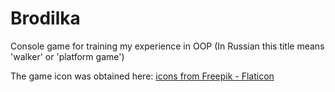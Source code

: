 # Brodilka
Console game for training my experience in OOP (In Russian this title means 'walker' or 'platform game')

<p>The game icon was obtained here: <a href="https://www.flaticon.com/ru/free-icons/" title=" иконки"> icons from Freepik - Flaticon</a></p>
